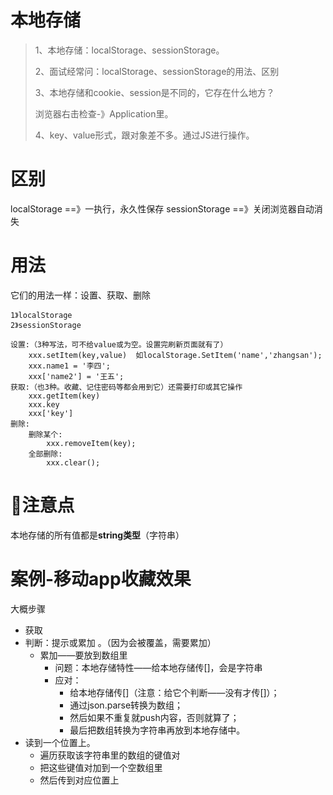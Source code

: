 # 本地存储

> 1、本地存储：localStorage、sessionStorage。
>
> 2、面试经常问：localStorage、sessionStorage的用法、区别
>
> 3、本地存储和cookie、session是不同的，它存在什么地方？
>
> 浏览器右击检查-》Application里。
>
> 4、key、value形式，跟对象差不多。通过JS进行操作。

# 区别

localStorage ==》一执行，永久性保存
sessionStorage ==》关闭浏览器自动消失

# 用法

它们的用法一样：设置、获取、删除

```
1》localStorage		
2》sessionStorage

设置:（3种写法，可不给value或为空。设置完刷新页面就有了）
	xxx.setItem(key,value)	如localStorage.SetItem('name','zhangsan');
	xxx.name1 = '李四';
	xxx['name2'] = '王五';
获取:（也3种。收藏、记住密码等都会用到它）还需要打印或其它操作
	xxx.getItem(key)
	xxx.key
	xxx['key']
删除:	
	删除某个:
		xxx.removeItem(key);
	全部删除:
		xxx.clear();
```

# 🔺注意点

本地存储的所有值都是**string类型**（字符串）

# 案例-移动app收藏效果

大概步骤

- 获取
- 判断：提示或累加 。（因为会被覆盖，需要累加）
  - 累加——要放到数组里
    - 问题：本地存储特性——给本地存储传[]，会是字符串
    - 应对：
      - 给本地存储传[]（注意：给它个判断——没有才传[]）；
      - 通过json.parse转换为数组；
      - 然后如果不重复就push内容，否则就算了；
      - 最后把数组转换为字符串再放到本地存储中。
- 读到一个位置上。
  - 遍历获取该字符串里的数组的键值对
  - 把这些键值对加到一个空数组里
  - 然后传到对应位置上